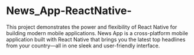# News_App-ReactNative-
This project demonstrates the power and flexibility of React Native for building modern mobile applications. News App is a cross-platform mobile application built with React Native that brings you the latest top headlines from your country—all in one sleek and user-friendly interface.
